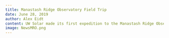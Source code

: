 ```yaml
---
title: Manastash Ridge Observatory Field Trip
date: June 28, 2019
author: Alex Eidt
content: UW Solar made its first expedition to the Manastash Ridge Observatory, located in the remote mountains of Manastash Ridge, about 45 minutes removed from Ellensburg. The trip was primarily undertaken to learn more about the existing conditions and quantities of the materials there so that we could improve and expand upon our design for our proposed solar array. We took the trip with Oliver Fraser of the UW Astronomy Department and his students. They hope to make use of the existing solar equipment to make the Observatory grid independent and resilient.
image: NewsMRO.png
---
```

